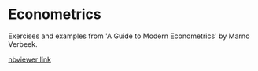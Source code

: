 Econometrics
============
Exercises and examples from 'A Guide to Modern Econometrics' by Marno Verbeek.

[nbviewer link](http://nbviewer.ipython.org/github/mattmcd/Econometrics/blob/master/OLS_Wages.ipynb)
